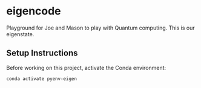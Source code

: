 # eigencode
Playground for Joe and Mason to play with Quantum computing. This is our eigenstate.

## Setup Instructions

Before working on this project, activate the Conda environment:
```bash
conda activate pyenv-eigen

